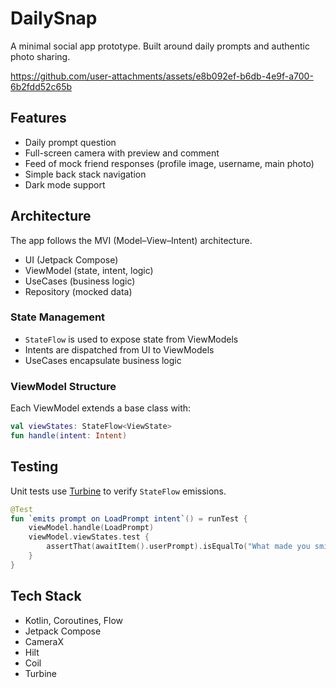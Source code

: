 # DailySnap

A minimal social app prototype. Built around daily prompts and authentic photo sharing.


https://github.com/user-attachments/assets/e8b092ef-b6db-4e9f-a700-6b2fdd52c65b


## Features

- Daily prompt question
- Full-screen camera with preview and comment
- Feed of mock friend responses (profile image, username, main photo)
- Simple back stack navigation
- Dark mode support

## Architecture

The app follows the MVI (Model–View–Intent) architecture.

- UI (Jetpack Compose)
- ViewModel (state, intent, logic)
- UseCases (business logic)
- Repository (mocked data)

### State Management

- `StateFlow` is used to expose state from ViewModels
- Intents are dispatched from UI to ViewModels
- UseCases encapsulate business logic

### ViewModel Structure

Each ViewModel extends a base class with:

```kotlin
val viewStates: StateFlow<ViewState>
fun handle(intent: Intent)
```

## Testing

Unit tests use [Turbine](https://github.com/cashapp/turbine) to verify `StateFlow` emissions.

```kotlin
@Test
fun `emits prompt on LoadPrompt intent`() = runTest {
    viewModel.handle(LoadPrompt)
    viewModel.viewStates.test {
        assertThat(awaitItem().userPrompt).isEqualTo("What made you smile today?")
    }
}
```

## Tech Stack

- Kotlin, Coroutines, Flow
- Jetpack Compose
- CameraX
- Hilt
- Coil
- Turbine
